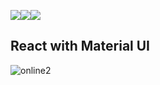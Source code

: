 <img src="https://img.shields.io/badge/react-61DAFB?style=for-the-badge&logo=react&logoColor=black"><img src="https://img.shields.io/badge/javascript-F7DF1E?style=for-the-badge&logo=javascript&logoColor=black"><img src="https://img.shields.io/badge/MUI-007FFF?style=for-the-badge&logo=MUI&logoColor=white">

## React with Material UI

![online2](https://user-images.githubusercontent.com/74355328/187614502-3bda58a0-07fd-4b06-ba55-1bdbaddd7fe2.gif)
